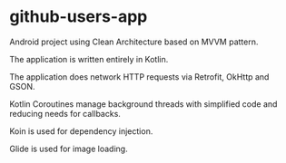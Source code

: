 # github-users-app

Android project using Clean Architecture based on MVVM pattern.

The application is written entirely in Kotlin.

The application does network HTTP requests via Retrofit, OkHttp and GSON.

Kotlin Coroutines manage background threads with simplified code and reducing needs for callbacks.

Koin is used for dependency injection.

Glide is used for image loading.
